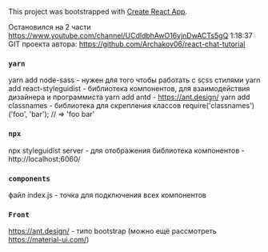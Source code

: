 This project was bootstrapped with [Create React App](https://github.com/facebook/create-react-app).

Остановился на 2 части https://www.youtube.com/channel/UCdldbhAwO16vjnDwACTs5gQ 1:18:37
GIT проекта автора: https://github.com/Archakov06/react-chat-tutorial

### `yarn`

yarn add node-sass - нужен для того чтобы работать с scss стилями
yarn add react-styleguidist - библиотека компонентов, для взаимодействия дизайнера и программиста 
yarn add antd - https://ant.design/
yarn add classnames - библиотека для скрепления классов require('classnames')('foo', 'bar'); // => 'foo bar'

### `npx`

npx styleguidist server - для отображения библиотека компонентов - http://localhost:6060/

### `components`

файл index.js - точка для подключения всех компонентов

### `Front`

https://ant.design/ - типо bootstrap (можно ещё рассмотреть https://material-ui.com/)
